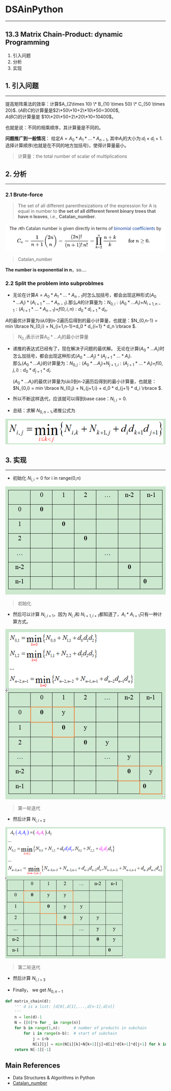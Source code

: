 # DSAinPython
---------------------------------------------
## 13.3 Matrix Chain-Product: dynamic Programming
1. 引入问题
2. 分析
3. 实现

## 1. 引入问题
---------------------------------------------
提高矩阵乘法的效率：计算$A_{2\times 10} \* B_{10 \times 50} \* C_{50 \times 20}$.  $(AB)C$的计算量是$2\*50\*10+2\*10\*50=3000$,  
$A(BC)$的计算量是 $10\*20\*50+2\*20\*10=10400$。
    
也就是说：不同的相乘顺序，其计算量是不同的。  

**问题推广到一般情况**：
给定$A=A_0 * A_1* ... * A_{n-1}$, 其中$A_i$的大小为:$d_i \times d_i+1$.选择计算顺序(也就是在不同的地方加括号)，使得计算量最小。

> 计算量：the total number of scalar of multiplications

## 2. 分析
----------------------------------------
### 2.1 Brute-force
> The set of all different parenthesizations of the expression for A is equal in number to **the set of all different ferent binary trees that have n leaves**, i.e., **Catalan_number**.

![](https://github.com/zhouqp631/DSAinPython/blob/master/catalan.png)

> Catalan_number

**The number is exponential in n**，so....
### 2.2 Split the problem into subproblmes
- 无论在计算$A=A_0 * A_1* ... * A_{n-1}$时怎么加括号，都会出现这种形式$(A_0 * ... A_i) * (A_{i+1} * ... * A_{n-1})$.那么$A$的计算量为：$N_{0,i}:(A_0 * ... A_i)$+$N_{i+1,n-1}:(A_{i+1} * ... * A_{n-1})$+$f(0,i,n):d_0 * d_{i+1} * d_n$.

$A$的最优计算量为i从0到n-2遍历后得到的最小计算量，也就是：$N_{0,n-1} = min \lbrace N_{0,i} + N_{i+1,n-1}+d_0 * d_{i+1} * d_n \rbrace $.

> $N_{0,i}$表示计算$A_0 * ... A_i$的最小计算量 

- 递推的表达式已经有了，现在解决子问题的最优解。
  无论在计算$(A_0 * ... A_i)$时怎么加括号，都会出现这种形式$(A_0 * ... A_j) * (A_{j+1} * ... * A_{i})$.  
  那么$(A_0 * ... A_i)$的计算量为：$N_{0,j}:(A_0 * ... A_j)$+$N_{j+1,i}:(A_{j+1} * ... * A_{i})$+$f(0,j,i):d_0 * d_{j+1} * d_i$.  
  
  $(A_0 * ... A_i)$的最优计算量为i从0到n-2遍历后得到的最小计算量，也就是：
  $N_{0,i} = min \lbrace N_{0,j} + N_{j+1,i} + d_0 * d_{j+1} * d_i \rbrace $.

- 所以不断这样迭代，应该就可以得到base case：$N_{i,i}=0$.

- 总结：求解 $N_{0,n-1}$,递推公式为

![](https://github.com/zhouqp631/DSAinPython/blob/master/ditui.png)
## 3. 实现
----------------------------------------
- 初始化 $N_{i,i}=0$ for i in range(0,n)

![](https://github.com/zhouqp631/DSAinPython/blob/master/dp1.png)
> 初始化

- 然后可以计算 $N_{i,i+1}$，因为 $N_{i,i}$和 $N_{i+1,i+1}$都知道了，$A_i * A_{i+1}$只有一种计算方式。

![](https://github.com/zhouqp631/DSAinPython/blob/master/dp2.png)
> 第一轮迭代

- 然后计算 $N_{i,i+2}$

![](https://github.com/zhouqp631/DSAinPython/blob/master/dp3.png)
> 第二轮迭代

- 然后计算 $N_{i,i+3}$

- Finally， we get $N_{0,n-1}$

```python
def matrix_chain(d):
    ''' d is a list: [d[0],d[1],...,d[n-1],d[n]]
    '''
    n = len(d)-1
    N = [[0]*n for _ in range(n)]
    for b in range(1,n):      # number of products in subchain
        for i in range(n-b):  # start of subchain
            j = i+b
            N[i][j] = min(N[i][k]+N[k+1][j]+d[i]*d[k+1]*d[j+1] for k in range(i,j))
    return N[-1][-1]

```

## Main References
- Data Structures & Algorithms in Python
- [Catalan_number](https://en.wikipedia.org/wiki/Catalan_number)